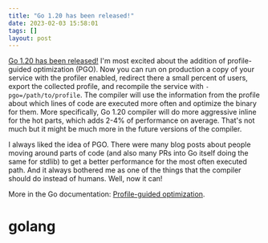 ```yaml
---
title: "Go 1.20 has been released!"
date: 2023-02-03 15:58:01
tags: []
layout: post
---
```


[Go 1.20 has been released!](https://go.dev/doc/go1.20) I'm most excited about the addition of profile-guided optimization (PGO). Now you can run on production a copy of your service with the profiler enabled, redirect there a small percent of users, export the collected profile, and recompile the service with `-pgo=/path/to/profile`. The compiler will use the information from the profile about which lines of code are executed more often and optimize the binary for them. More specifically, Go 1.20 compiler will do more aggressive inline for the hot parts, which adds 2-4% of performance on average. That's not much but it might be much more in the future versions of the compiler.

I always liked the idea of PGO. There were many blog posts about people moving around parts of code (and also many PRs into Go itself doing the same for stdlib) to get a better performance for the most often executed path. And it always bothered me as one of the things that the compiler should do instead of humans. Well, now it can!

More in the Go documentation: [Profile-guided optimization](https://go.dev/doc/pgo).

# golang
